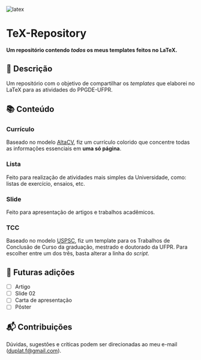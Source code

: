 ![latex](https://github.com/felipeduplat/private/blob/7590f0cb1c87be0f053830d160bc0d09d4ee5888/001.png)

# TeX-Repository

**Um repositório contendo _todos_ os meus templates feitos no LaTeX.**

## :loudspeaker: Descrição

Um repositório com o objetivo de compartilhar os _templates_ que elaborei no LaTeX para as atividades do PPGDE-UFPR. 

## :books: Conteúdo

### Currículo

Baseado no modelo [AltaCV](https://pt.overleaf.com/latex/templates/altacv-template/trgqjpwnmtgv), fiz um currículo colorido que concentre todas as informações essenciais em **uma só página**.

### Lista

Feito para realização de atividades mais simples da Universidade, como: listas de exercício, ensaios, etc.

### Slide

Feito para apresentação de artigos e trabalhos acadêmicos. 

### TCC

Baseado no modelo [USPSC](http://biblioteca.puspsc.usp.br/index.php/pacote-uspsc-modelo-para-teses-e-dissertacoes-em-latex/), fiz um template para os Trabalhos de Conclusão de Curso da graduação, mestrado e doutorado da UFPR. Para escolher entre um dos três, basta alterar a linha do _script_.

## :calendar: Futuras adições

- [ ] Artigo
- [ ] Slide 02
- [ ] Carta de apresentação
- [ ] Pôster

## :mailbox_with_mail: Contribuições 

Dúvidas, sugestões e críticas podem ser direcionadas ao meu e-mail (duplat.f@gmail.com).
